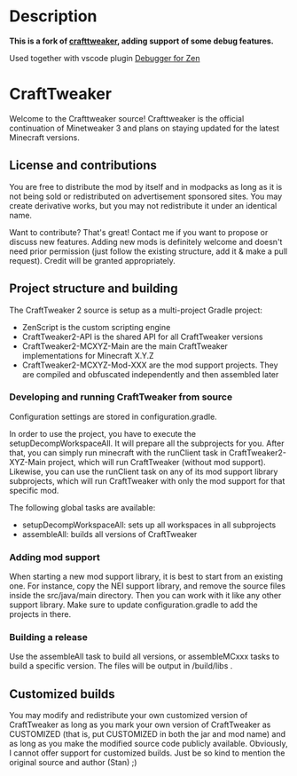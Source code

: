 # Description

**This is a fork of [crafttweaker](https://github.com/CraftTweaker/CraftTweaker/tree/1.12), adding support of some debug features.**

Used together with vscode plugin [Debugger for Zen](https://github.com/warmthdawn/debugger-for-zen)


# CraftTweaker

Welcome to the Crafttweaker source! Crafttweaker is the official continuation of Minetweaker 3 and plans on staying updated for the latest Minecraft versions.

## License and contributions

You are free to distribute the mod by itself and in modpacks as long as it is not being sold or redistributed on advertisement sponsored sites. You may create derivative works, but you may not redistribute it under an identical name.

Want to contribute? That's great! Contact me if you want to propose or discuss new features. Adding new mods is definitely welcome and doesn't need prior permission (just follow the existing structure, add it & make a pull request). Credit will be granted appropriately.

## Project structure and building

The CraftTweaker 2 source is setup as a multi-project Gradle project:

- ZenScript is the custom scripting engine
- CraftTweaker2-API is the shared API for all CraftTweaker versions
- CraftTweaker2-MCXYZ-Main are the main CraftTweaker implementations for Minecraft X.Y.Z
- CraftTweaker2-MCXYZ-Mod-XXX are the mod support projects. They are compiled and obfuscated independently and then assembled later

### Developing and running CraftTweaker from source

Configuration settings are stored in configuration.gradle.

In order to use the project, you have to execute the setupDecompWorkspaceAll. It will prepare all the subprojects for you. After that, you can simply run minecraft with the runClient task in CraftTweaker2-XYZ-Main project, which will run CraftTweaker (without mod support). Likewise, you can use the runClient task on any of its mod support library subprojects, which will run CraftTweaker with only the mod support for that specific mod.

The following global tasks are available:

- setupDecompWorkspaceAll: sets up all workspaces in all subprojects
- assembleAll: builds all versions of CraftTweaker

### Adding mod support

When starting a new mod support library, it is best to start from an existing one. For instance, copy the NEI support library, and remove the source files inside the src/java/main directory. Then you can work with it like any other support library. Make sure to update configuration.gradle to add the projects in there.

### Building a release

Use the assembleAll task to build all versions, or assembleMCxxx tasks to build a specific version. The files will be output in /build/libs .

## Customized builds

You may modify and redistribute your own customized version of CraftTweaker as long as you mark your own version of CraftTweaker as CUSTOMIZED (that is, put CUSTOMIZED in both the jar and mod name) and as long as you make the modified source code publicly available. Obviously, I cannot offer support for customized builds. Just be so kind to mention the original source and author (Stan) ;)
